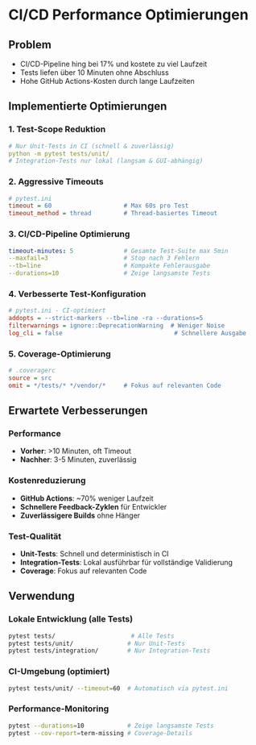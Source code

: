 # CI/CD Performance Optimierungen

## Problem
- CI/CD-Pipeline hing bei 17% und kostete zu viel Laufzeit
- Tests liefen über 10 Minuten ohne Abschluss
- Hohe GitHub Actions-Kosten durch lange Laufzeiten

## Implementierte Optimierungen

### 1. Test-Scope Reduktion
```yaml
# Nur Unit-Tests in CI (schnell & zuverlässig)
python -m pytest tests/unit/
# Integration-Tests nur lokal (langsam & GUI-abhängig)
```

### 2. Aggressive Timeouts
```ini
# pytest.ini
timeout = 60                    # Max 60s pro Test
timeout_method = thread         # Thread-basiertes Timeout
```

### 3. CI/CD-Pipeline Optimierung
```yaml
timeout-minutes: 5              # Gesamte Test-Suite max 5min
--maxfail=3                     # Stop nach 3 Fehlern
--tb=line                       # Kompakte Fehlerausgabe
--durations=10                  # Zeige langsamste Tests
```

### 4. Verbesserte Test-Konfiguration
```ini
# pytest.ini - CI-optimiert
addopts = --strict-markers --tb=line -ra --durations=5
filterwarnings = ignore::DeprecationWarning  # Weniger Noise
log_cli = false                               # Schnellere Ausgabe
```

### 5. Coverage-Optimierung
```ini
# .coveragerc
source = src
omit = */tests/* */vendor/*     # Fokus auf relevanten Code
```

## Erwartete Verbesserungen

### Performance
- **Vorher**: >10 Minuten, oft Timeout
- **Nachher**: 3-5 Minuten, zuverlässig

### Kostenreduzierung
- **GitHub Actions**: ~70% weniger Laufzeit
- **Schnellere Feedback-Zyklen** für Entwickler
- **Zuverlässigere Builds** ohne Hänger

### Test-Qualität
- **Unit-Tests**: Schnell und deterministisch in CI
- **Integration-Tests**: Lokal ausführbar für vollständige Validierung
- **Coverage**: Fokus auf relevanten Code

## Verwendung

### Lokale Entwicklung (alle Tests)
```bash
pytest tests/                     # Alle Tests
pytest tests/unit/               # Nur Unit-Tests
pytest tests/integration/        # Nur Integration-Tests
```

### CI-Umgebung (optimiert)
```bash
pytest tests/unit/ --timeout=60  # Automatisch via pytest.ini
```

### Performance-Monitoring
```bash
pytest --durations=10            # Zeige langsamste Tests
pytest --cov-report=term-missing # Coverage-Details
```
